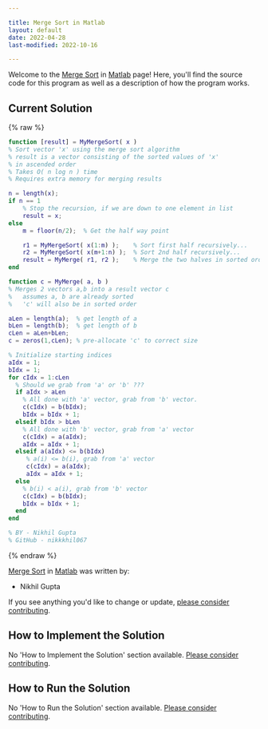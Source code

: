 ```yaml
---

title: Merge Sort in Matlab
layout: default
date: 2022-04-28
last-modified: 2022-10-16

---
```


Welcome to the [Merge Sort](https://sampleprograms.io/projects/merge-sort) in [Matlab](https://sampleprograms.io/languages/matlab) page! Here, you'll find the source code for this program as well as a description of how the program works.

## Current Solution

{% raw %}

```matlab
function [result] = MyMergeSort( x )
% Sort vector 'x' using the merge sort algorithm
% result is a vector consisting of the sorted values of 'x' 
% in ascended order
% Takes O( n log n ) time
% Requires extra memory for merging results

n = length(x);
if n == 1
    % Stop the recursion, if we are down to one element in list
    result = x;
else
    m = floor(n/2);  % Get the half way point

    r1 = MyMergeSort( x(1:m) );    % Sort first half recursively...
    r2 = MyMergeSort( x(m+1:n) );  % Sort 2nd half recursively...
    result = MyMerge( r1, r2 );    % Merge the two halves in sorted order
end

function c = MyMerge( a, b )
% Merges 2 vectors a,b into a result vector c 
%   assumes a, b are already sorted
%   'c' will also be in sorted order

aLen = length(a);  % get length of a
bLen = length(b);  % get length of b
cLen = aLen+bLen;
c = zeros(1,cLen); % pre-allocate 'c' to correct size

% Initialize starting indices
aIdx = 1;
bIdx = 1;
for cIdx = 1:cLen
  % Should we grab from 'a' or 'b' ???
  if aIdx > aLen
    % All done with 'a' vector, grab from 'b' vector.
    c(cIdx) = b(bIdx); 
    bIdx = bIdx + 1;
  elseif bIdx > bLen
    % All done with 'b' vector, grab from 'a' vector
    c(cIdx) = a(aIdx); 
    aIdx = aIdx + 1;
  elseif a(aIdx) <= b(bIdx)
     % a(i) <= b(i), grab from 'a' vector
     c(cIdx) = a(aIdx); 
     aIdx = aIdx + 1;
  else
    % b(i) < a(i), grab from 'b' vector
    c(cIdx) = b(bIdx); 
    bIdx = bIdx + 1;
  end
end

% BY - Nikhil Gupta
% GitHub - nikkkhil067
```

{% endraw %}

[Merge Sort](https://sampleprograms.io/projects/merge-sort) in [Matlab](https://sampleprograms.io/languages/matlab) was written by:

- Nikhil Gupta

If you see anything you'd like to change or update, [please consider contributing](https://github.com/TheRenegadeCoder/sample-programs).

## How to Implement the Solution

No 'How to Implement the Solution' section available. [Please consider contributing](https://github.com/TheRenegadeCoder/sample-programs-website).

## How to Run the Solution

No 'How to Run the Solution' section available. [Please consider contributing](https://github.com/TheRenegadeCoder/sample-programs-website).